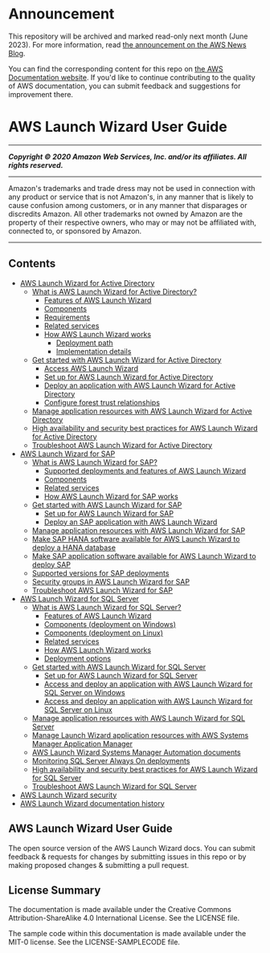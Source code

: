 # Announcement

This repository will be archived and marked read-only next month (June 2023). For more information, read [the announcement on the AWS News Blog](https://aws.amazon.com/blogs/aws/retiring-the-aws-documentation-on-github/).

You can find the corresponding content for this repo on [the AWS Documentation website](https://docs.aws.amazon.com/launchwizard/latest/userguide). If you'd like to continue contributing to the quality of AWS documentation, you can submit feedback and suggestions for improvement there.

# AWS Launch Wizard User Guide

-----
*****Copyright &copy; 2020 Amazon Web Services, Inc. and/or its affiliates. All rights reserved.*****

-----
Amazon's trademarks and trade dress may not be used in 
     connection with any product or service that is not Amazon's, 
     in any manner that is likely to cause confusion among customers, 
     or in any manner that disparages or discredits Amazon. All other 
     trademarks not owned by Amazon are the property of their respective
     owners, who may or may not be affiliated with, connected to, or 
     sponsored by Amazon.

-----
## Contents
+ [AWS Launch Wizard for Active Directory](doc_source/launch-wizard-active-directory-landing.md)
   + [What is AWS Launch Wizard for Active Directory?](doc_source/what-is-launch-wizard-active-directory.md)
      + [Features of AWS Launch Wizard](doc_source/launch-wizard-ad-features.md)
      + [Components](doc_source/launch-wizard-ad-components.md)
      + [Requirements](doc_source/launch-wizard-ad-requirements.md)
      + [Related services](doc_source/lw-ad-related-services.md)
      + [How AWS Launch Wizard works](doc_source/how-launch-wizard-ad-works.md)
         + [Deployment path](doc_source/launch-wizard-ad-deployment-options.md)
         + [Implementation details](doc_source/launch-wizard-ad-implementation.md)
   + [Get started with AWS Launch Wizard for Active Directory](doc_source/launch-wizard-ad-getting-started.md)
      + [Access AWS Launch Wizard](doc_source/accessing-launch-wizard-ad.md)
      + [Set up for AWS Launch Wizard for Active Directory](doc_source/launch-wizard-ad-setting-up.md)
      + [Deploy an application with AWS Launch Wizard for Active Directory](doc_source/launch-wizard-ad-deploying.md)
      + [Configure forest trust relationships](doc_source/launch-wizard-ad-create-trusts.md)
   + [Manage application resources with AWS Launch Wizard for Active Directory](doc_source/launch-wizard-ad-managing.md)
   + [High availability and security best practices for AWS Launch Wizard for Active Directory](doc_source/launch-wizard-ad-best-practices.md)
   + [Troubleshoot AWS Launch Wizard for Active Directory](doc_source/launch-wizard-ad-troubleshooting.md)
+ [AWS Launch Wizard for SAP](doc_source/launch-wizard-sap.md)
   + [What is AWS Launch Wizard for SAP?](doc_source/what-is-launch-wizard-sap.md)
      + [Supported deployments and features of AWS Launch Wizard](doc_source/launch-wizard-sap-deployments.md)
      + [Components](doc_source/launch-wizard-sap-components.md)
      + [Related services](doc_source/related-services-sap.md)
      + [How AWS Launch Wizard for SAP works](doc_source/how-launch-wizard-sap-works.md)
   + [Get started with AWS Launch Wizard for SAP](doc_source/launch-wizard-sap-getting-started.md)
      + [Set up for AWS Launch Wizard for SAP](doc_source/launch-wizard-sap-setting-up.md)
      + [Deploy an SAP application with AWS Launch Wizard](doc_source/launch-wizard-sap-deploying.md)
   + [Manage application resources with AWS Launch Wizard for SAP](doc_source/launch-wizard-sap-managing.md)
   + [Make SAP HANA software available for AWS Launch Wizard to deploy a HANA database](doc_source/launch-wizard-sap-structure.md)
   + [Make SAP application software available for AWS Launch Wizard to deploy SAP](doc_source/launch-wizard-sap-software-install-details.md)
   + [Supported versions for SAP deployments](doc_source/launch-wizard-sap-versions.md)
   + [Security groups in AWS Launch Wizard for SAP](doc_source/launch-wizard-sap-security-groups.md)
   + [Troubleshoot AWS Launch Wizard for SAP](doc_source/launch-wizard-sap-troubleshooting.md)
+ [AWS Launch Wizard for SQL Server](doc_source/launch-wizard-sql.md)
   + [What is AWS Launch Wizard for SQL Server?](doc_source/what-is-launch-wizard.md)
      + [Features of AWS Launch Wizard](doc_source/launch-wizard-features.md)
      + [Components (deployment on Windows)](doc_source/launch-wizard-components.md)
      + [Components (deployment on Linux)](doc_source/launch-wizard-components-linux.md)
      + [Related services](doc_source/related-services.md)
      + [How AWS Launch Wizard works](doc_source/how-launch-wizard-works.md)
      + [Deployment options](doc_source/launch-wizard-deployment-options.md)
   + [Get started with AWS Launch Wizard for SQL Server](doc_source/launch-wizard-getting-started.md)
      + [Set up for AWS Launch Wizard for SQL Server](doc_source/launch-wizard-setting-up.md)
      + [Access and deploy an application with AWS Launch Wizard for SQL Server on Windows](doc_source/launch-wizard-deploying.md)
      + [Access and deploy an application with AWS Launch Wizard for SQL Server on Linux](doc_source/launch-wizard-deploying-linux.md)
   + [Manage application resources with AWS Launch Wizard for SQL Server](doc_source/launch-wizard-managing.md)
   + [Manage Launch Wizard application resources with AWS Systems Manager Application Manager](doc_source/launch-wizard-sql-app-manager.md)
   + [AWS Launch Wizard Systems Manager Automation documents](doc_source/launch-wizard-sql-provided-runbooks.md)
   + [Monitoring SQL Server Always On deployments](doc_source/launch-wizard-sql-monitoring.md)
   + [High availability and security best practices for AWS Launch Wizard for SQL Server](doc_source/launch-wizard-best-practices.md)
   + [Troubleshoot AWS Launch Wizard for SQL Server](doc_source/launch-wizard-troubleshooting.md)
+ [AWS Launch Wizard security](doc_source/launch-wizard-security.md)
+ [AWS Launch Wizard documentation history](doc_source/doc-history.md)

## AWS Launch Wizard User Guide

The open source version of the AWS Launch Wizard docs. You can submit feedback & requests for changes by submitting issues in this repo or by making proposed changes & submitting a pull request.

## License Summary

The documentation is made available under the Creative Commons Attribution-ShareAlike 4.0 International License. See the LICENSE file.

The sample code within this documentation is made available under the MIT-0 license. See the LICENSE-SAMPLECODE file.

